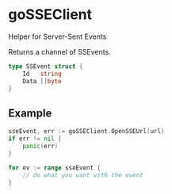 goSSEClient
===========

Helper for Server-Sent Events

Returns a channel of SSEvents.
```go
type SSEvent struct {
	Id   string
	Data []byte
}
```

## Example
```go
sseEvent, err := goSSEClient.OpenSSEUrl(url)
if err != nil {
	panic(err)
}

for ev := range sseEvent {
	// do what you want with the event
}

```
